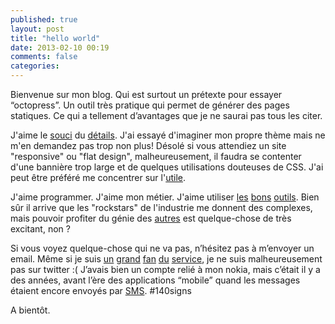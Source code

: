 ```yaml
---
published: true
layout: post
title: "hello world"
date: 2013-02-10 00:19
comments: false
categories: 
---
```


Bienvenue sur mon blog. Qui est surtout un prétexte pour essayer “octopress”. Un outil très pratique qui permet de générer des pages statiques. Ce qui a tellement d’avantages que je ne saurai pas tous les citer.

J'aime le [souci](http://jessicahische.is/monkeyingaround) du [détails](http://www.creads.org/blog/logos/le-logo-sncf-a-eu-le-droit-a-un-lifting/). J'ai essayé d'imaginer mon propre thème mais ne m'en demandez pas trop non plus! Désolé si vous attendiez un site "responsive" ou "flat design", malheureusement, il faudra se contenter d'une bannière trop large et de quelques utilisations douteuses de CSS. J'ai peut être préféré me concentrer sur l'[utile](https://davidlyness.com/post/email-address-obfuscation).

J'aime programmer. J'aime mon métier. J'aime utiliser [les](http://www.sublimetext.com/) [bons](https://www.hipchat.com/) [outils](https://trello.com/). Bien sûr il arrive que les "rockstars" de l'industrie me donnent des complexes, mais pouvoir profiter du génie des [autres](http://en.wikipedia.org/wiki/Standing_on_the_shoulders_of_giants) est quelque-chose de très excitant, non ?

Si vous voyez quelque-chose qui ne va pas, n’hésitez pas à m’envoyer un email. Même si je suis [un](https://twitter.com/LulzSec/status/81115804636155906) [grand](https://twitter.com/nathanfielder/status/364093225637650433) [fan](https://twitter.com/ciaotiga/status/384391149835661312) [du](https://twitter.com/BretEastonEllis/statuses/128369721790840832) [service](https://twitter.com/firefox/status/327784629543239681), je ne suis malheureusement pas sur twitter :( J’avais bien un compte relié à mon nokia, mais c’était il y a des années, avant l’ère des applications “mobile” quand les messages étaient encore envoyés par [SMS](https://www.youtube.com/watch?v=IGcAYSeN7E4). #140signs

A bientôt.

